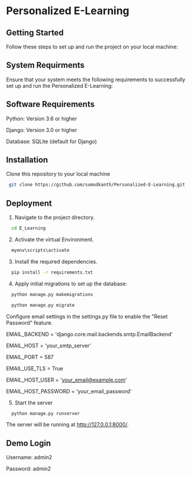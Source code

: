 
# Personalized E-Learning



## Getting Started

Follow these steps to set up and run the project on your local machine:

## System Requirments
Ensure that your system meets the following requirements to successfully set up and run the Personalized E-Learning:

## Software Requirements

Python: Version 3.6 or higher

Django: Version 3.0 or higher

Database: SQLite (default for Django)


## Installation

Clone this repository to your local machine

```bash
 git clone https://github.com/sumodkanth/Personalized-E-Learning.git
```


    
## Deployment

1. Navigate to the project directory.

```bash
  cd E_Learning 
```

2. Activate the virtual Environment.

```bash
  myenv\scripts\activate
```

3. Install the required dependencies.
```bash
  pip install -r requirements.txt
```

4. Apply initial migrations to set up the database:
```bash
  python manage.py makemigrations
```
```bash
  python manage.py migrate
```
Configure email settings in the settings.py file to enable the "Reset Password" feature.

EMAIL_BACKEND = 'django.core.mail.backends.smtp.EmailBackend'

EMAIL_HOST = 'your_smtp_server'

EMAIL_PORT = 587

EMAIL_USE_TLS = True

EMAIL_HOST_USER = 'your_email@example.com'

EMAIL_HOST_PASSWORD = 'your_email_password'


5. Start the server
```bash
  python manage.py runserver
```
The server will be running at http://127.0.0.1:8000/.
## Demo Login
Username: admin2

Password: admin2
